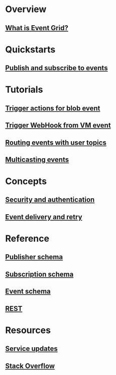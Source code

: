 # Overview
## [What is Event Grid?](overview.md)

# Quickstarts
## [Publish and subscribe to events]()

# Tutorials
## [Trigger actions for blob event]()
## [Trigger WebHook from VM event]()
## [Routing events with user topics]()
## [Multicasting events]()

# Concepts
## [Security and authentication](security-authentication.md)
## [Event delivery and retry]()

# Reference
## [Publisher schema](publisher-registration-schema.md)
## [Subscription schema](subscription-creation-schema.md)
## [Event schema](event-schema.md)
## [REST]()

# Resources
## [Service updates](https://azure.microsoft.com/updates/?product=event-grid)
## [Stack Overflow](http://stackoverflow.com/questions/tagged/azure-event-grid)